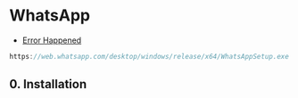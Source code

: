 # WhatsApp

- [Error Happened](https://www.whatsapp.com/download/)

```c#
https://web.whatsapp.com/desktop/windows/release/x64/WhatsAppSetup.exe

```

## 0. Installation

```c#

```
